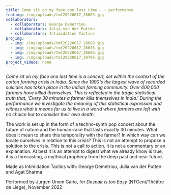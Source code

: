 ```yaml
---
title: Come sit on my face one last time ~ ~ performance
featimg: /img/uploads/tml20220617_28689.jpg
collaborators:
  - collaborators: George Demetriou
  - collaborators: Julia van der Putten
  - collaborators: Intimidation Tactics
projimg:
  - img: /img/uploads/tml20220617_28689.jpg
  - img: /img/uploads/tml20220617_28678.jpg
  - img: /img/uploads/tml20220617_28680.jpg
  - img: /img/uploads/tml20220617_28799.jpg
project_videos: none
---
```

*Come sit on my face one last time is a concert, set within the context of the cotton farming crisis in India. S﻿ince the 1990's the largest wave of recorded suicides has taken place in the Indian farming community. Over 400,000 farmers have killed themselves. This is reflected in the tragic statistical truth that, 'Every 30 minutes a farmer kills themselves in India.' During the performance we investigate the meaning of this statistical expression and witness what it means for us to live in a world where farmers are left with no choice but to consider their own death.*

The work is set up in the form of a techno-synth pop concert about the future of nature and the human-race that lasts exactly 30 minutes. What does it mean to share this temporality with the farmer? In which way can we locate ourselves in relation to this crisis? This is not an attempt to propose a solution to the crisis. This is not a call to action. It is not a commentary or an explanation. At best it is an attempt to digest what we already know is true, it is a forecasting, a mythical prophecy from the deep past and near future.

Made as Intimidation Tactics with: George Demetriou, Julia van der Putten and Agat Sharma

P﻿erformed by Jurgen Unom Gario, for *Despair is too Easy* (NTGent/Théâtre de Liège), November 2022